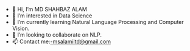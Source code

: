 - 👋 Hi, I’m MD SHAHBAZ ALAM
- 👀 I’m interested in Data Science
- 🌱 I’m currently learning Natural Language Processing and Computer Vision.
- 💞️ I’m looking to collaborate on NLP.
- 📫 Contact me:-msalamiitd@gmail.com

<!---
M-S-ALAM/M-S-ALAM is a ✨ special ✨ repository because its `README.md` (this file) appears on your GitHub profile.
You can click the Preview link to take a look at your changes.
--->
